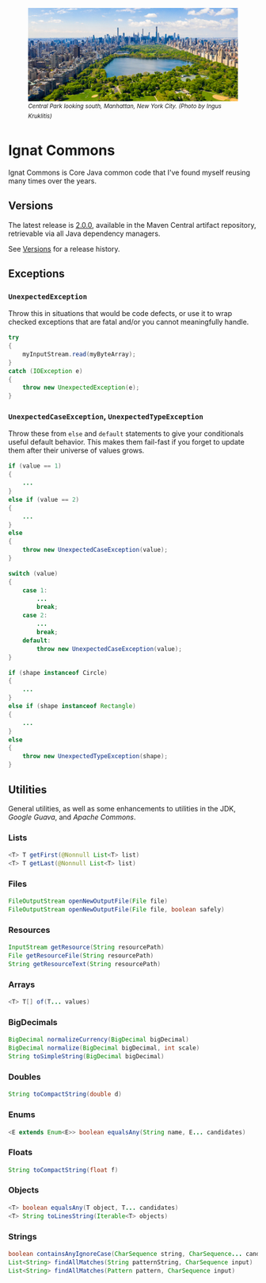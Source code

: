 <figure>
    <img src="images/IgnatCommons-900x400.jpg" alt="Central Park looking south, Manhattan, New York City.  (Photo by Ingus Kruklitis)">
    <figcaption><sup><em>Central Park looking south, Manhattan, New York City.  (Photo by Ingus Kruklitis)</em></sup></figcaption>
</figure>

# Ignat Commons

Ignat Commons is Core Java common code that I've found myself reusing many times over the years.

## Versions

The latest release is [2.0.0](https://search.maven.org/artifact/name.ignat/ignat-commons/2.0.0/jar), available in the Maven Central artifact repository, retrievable via all Java dependency managers.

See [Versions](docs/Versions.md) for a release history.

## Exceptions

### `UnexpectedException`

Throw this in situations that would be code defects, or use it to wrap checked exceptions that are fatal and/or you
cannot meaningfully handle.

```java
try
{
    myInputStream.read(myByteArray);
}
catch (IOException e)
{
    throw new UnexpectedException(e);
}
```

### `UnexpectedCaseException`, `UnexpectedTypeException`

Throw these from `else` and `default` statements to give your conditionals useful default behavior.  This makes them
fail-fast if you forget to update them after their universe of values grows.

```java
if (value == 1)
{
    ...
}
else if (value == 2)
{
    ...
}
else
{
    throw new UnexpectedCaseException(value);
}
```

```java
switch (value)
{
    case 1:
        ...
        break;
    case 2:
        ...
        break;
    default:
        throw new UnexpectedCaseException(value);
}
```

```java
if (shape instanceof Circle)
{
    ...
}
else if (shape instanceof Rectangle)
{
    ...
}
else
{
    throw new UnexpectedTypeException(shape);
}
```

## Utilities

General utilities, as well as some enhancements to utilities in the JDK, *Google Guava*, and *Apache Commons*.

### Lists

```java
<T> T getFirst(@Nonnull List<T> list)
<T> T getLast(@Nonnull List<T> list)
```

### Files

```java
FileOutputStream openNewOutputFile(File file)
FileOutputStream openNewOutputFile(File file, boolean safely)
```

### Resources

```java
InputStream getResource(String resourcePath)
File getResourceFile(String resourcePath)
String getResourceText(String resourcePath)
```

### Arrays

```java
<T> T[] of(T... values)
```

### BigDecimals

```java
BigDecimal normalizeCurrency(BigDecimal bigDecimal)
BigDecimal normalize(BigDecimal bigDecimal, int scale)
String toSimpleString(BigDecimal bigDecimal)
```

### Doubles

```java
String toCompactString(double d)
```

### Enums

```java
<E extends Enum<E>> boolean equalsAny(String name, E... candidates)
```

### Floats

```java
String toCompactString(float f)
```

### Objects

```java
<T> boolean equalsAny(T object, T... candidates)
<T> String toLinesString(Iterable<T> objects)
```

### Strings

```java
boolean containsAnyIgnoreCase(CharSequence string, CharSequence... candidates)
List<String> findAllMatches(String patternString, CharSequence input)
List<String> findAllMatches(Pattern pattern, CharSequence input)
```
